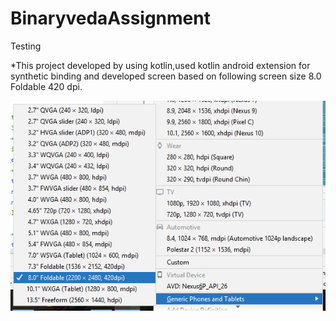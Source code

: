 # BinaryvedaAssignment
Testing

*This project developed by using kotlin,used kotlin android extension for synthetic binding
and developed screen based on following screen size 8.0 Foldable 420 dpi.



![alt text](https://raw.githubusercontent.com/PrabhuAmma/BinaryvedaAssignment/master/size.png)




<a href="https://github.com/PrabhuSoftDev/BinaryvedaAssignment/blob/master/Task2/InspectorMatch%20System.pdf" class="image fit" >
